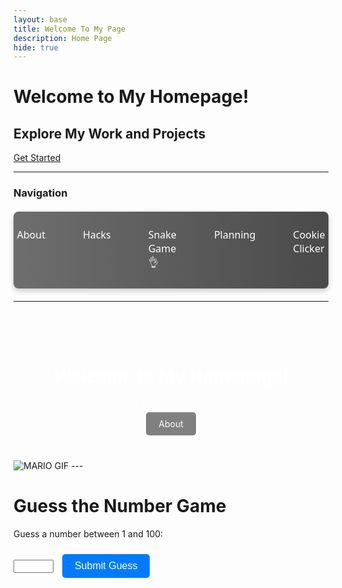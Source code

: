 ```yaml
---
layout: base
title: Welcome To My Page 
description: Home Page
hide: true
---
```

# Welcome to My Homepage!

## Explore My Work and Projects

[Get Started]()

---

### Navigation

<style>
  .submenu {
    display: flex;
    justify-content: center;
    background: linear-gradient(90deg, #6e6e6e, #4a4a4a);
    border-radius: 8px;
    padding: 12px;
    margin: 20px 0;
    box-shadow: 0px 4px 10px rgba(0, 0, 0, 0.2);
  }

  .submenu a {
    color: white;
    padding: 14px 20px;
    margin: 0 10px;
    text-decoration: none;
    font-family: 'Segoe UI', Tahoma, Geneva, Verdana, sans-serif;
    font-size: 16px;
    transition: background-color 0.3s, transform 0.3s;
    border-radius: 5px;
  }

  .submenu a:hover {
    background-color: rgba(255, 255, 255, 0.2);
    transform: scale(1.1);
  }
</style>

<div class="submenu">
  <a href="https://darsh220.github.io/darsh_2025/about/">About</a>
  <a href="https://darsh220.github.io/darsh_2025/2024/09/11/PlayingwithJupyterNotebooks_IPYNB_2_.html">Hacks</a>
  <a href="https://darsh220.github.io/darsh_2025/snake/">Snake Game👌</a>
  <a href="https://darsh220.github.io/darsh_2025/planning">Planning</a>
  <a href="https://darsh220.github.io/darsh_2025/cookieclicker">Cookie Clicker</a>
</div>



---



<div style="background-image: url('https://unblast.com/wp-content/uploads/2021/01/Space-Background-Image-2.jpg'); background-size: cover; color: white; text-align: center; padding: 50px;">
  <h1>Welcome to My Homepage!</h1>
  <p>Explore my work and projects.</p>
  <a href="https://darsh220.github.io/darsh_2025/about/" style="background-color: #808080; color: white; padding: 10px 20px; text-decoration: none; border-radius: 5px; transition: background-color 0.3s;">About</a>
</div>


<img src="https://media.tenor.com/WuNndB5UddwAAAAM/mario-monday.gif" alt="MARIO GIF">
---

<style>
ul {
  list-style-type: none;
  margin: 0;
  padding: 0;
  overflow: hidden;
  background-color: #333;
}

li {
  float: left;
}

li a {
  display: block;
  color: white;
  text-align: center;
  padding: 14px 16px;
  text-decoration: none;
}

li a:hover {
  background-color: #111;
}
</style>



# Guess the Number Game

<p>Guess a number between 1 and 100:</p>

<input type="number" id="guessInput" min="1" max="100">
<button id="guessButton" class="button">Submit Guess</button>
<p id="feedback"></p>
<button id="restartButton" class="button" style="display:none;">Play Again</button>

<script>
document.addEventListener('DOMContentLoaded', function() {
    const guessInput = document.getElementById('guessInput');
    const guessButton = document.getElementById('guessButton');
    const feedback = document.getElementById('feedback');
    const restartButton = document.getElementById('restartButton');

    let secretNumber;
    let attempts = 0;

    function startNewGame() {
        secretNumber = Math.floor(Math.random() * 100) + 1;
        attempts = 0;
        feedback.textContent = '';
        guessInput.value = '';
        guessInput.disabled = false;
        guessButton.disabled = false;
        restartButton.style.display = 'none';
    }

    function checkGuess() {
        const userGuess = parseInt(guessInput.value, 10);
        if (isNaN(userGuess) || userGuess < 1 || userGuess > 100) {
            feedback.textContent = 'Please enter a number between 1 and 100.';
            return;
        }

        attempts++;

        if (userGuess === secretNumber) {
            feedback.textContent = `Congratulations! You guessed the number in ${attempts} attempts.`;
            guessInput.disabled = true;
            guessButton.disabled = true;
            restartButton.style.display = 'inline-block';
        } else if (userGuess < secretNumber) {
            feedback.textContent = 'Too low! Try again.';
        } else {
            feedback.textContent = 'Too high! Try again.';
        }
    }

    guessButton.addEventListener('click', checkGuess);
    restartButton.addEventListener('click', startNewGame);

    startNewGame(); // Initialize the game
});
</script>

<style>
/* Add some basic styles */
.button {
    padding: 10px 20px;
    font-size: 16px;
    color: #fff;
    background-color: #007bff;
    border: none;
    border-radius: 5px;
    cursor: pointer;
    transition: background-color 0.3s;
    margin: 10px;
}

.button:hover {
    background-color: #0056b3;
}
</style>












